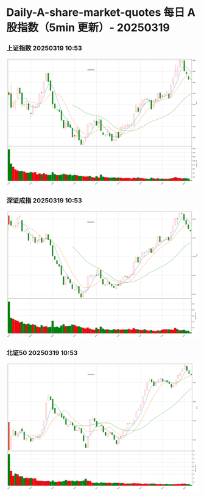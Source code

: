 
# Daily-A-share-market-quotes 每日 A 股指数（5min 更新）- 20250319

### 上证指数 20250319 10:53
![](./fig/2025/3/20250319-sh000001.png)

### 深证成指 20250319 10:53
![](./fig/2025/3/20250319-sz399001.png)

### 北证50 20250319 10:53
![](./fig/2025/3/20250319-bj899050.png)
